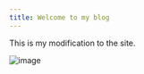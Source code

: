 ```yaml
---
title: Welcome to my blog
---
```


This is my modification to the site.

![image](https://avatars.githubusercontent.com/u/223857393?v=4)
